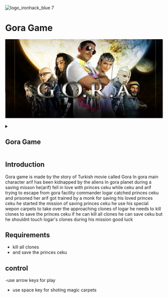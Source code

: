 ![logo_ironhack_blue 7](https://user-images.githubusercontent.com/23629340/40541063-a07a0a8a-601a-11e8-91b5-2f13e4e6b441.png)

# Gora Game


![Gora Logo](images/logo.png)

<details>
  <summary>
   <h2>Gora Game</h2>
  </summary>
  

- Created a simple 2d game using HTML, CSS, JavaScript, and DOM.
- Implemented game logic and UI, including start screen, game screen, and end-game screen.
- Used classes and OOP to organize data, functionality, and game elements.
- Used `requestAnimationFrame()` to create a game loop that continuously updates the game elements.
- Handled by user input and events to control game elements.
- Created functions and display randomly generated obstacles to add complexity to the game.
- Created functions and manipulate elements in the DOM, including displaying and hiding elements.
- Changed the style of the game elements using DOM and CSS

  <br>

  <hr>

</details>

## Introduction
Gora game is made by the story of Turkish movie called Gora
In gora main character arif has been kidnapped by the aliens 
In gora planet during a saving misson he(arif) fell in love with princes ceku
while ceku and arif trying to escape from gora facility
commander logar catched princes ceku and prisoned her
arif got trained by a monk for saving his loved princes ceku
he started the mission of saving princes ceku
he use his special wepon carpets to take over the approaching clones of logar
he needs to kill clones to save the princes ceku
if he can kill all clones he can save ceku
but he shouldnt touch logar's clones during his mission
good luck

## Requirements

- kill all clones
- and save the princes ceku

## control

-use arrow keys for play

- use space key for shoting magic carpets



